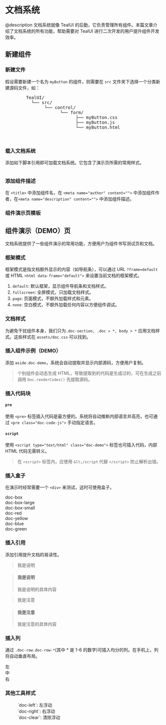 ﻿文档系统
========================================================
@description 文档系统就像 TealUI 的后勤，它负责管理所有组件。本篇文章介绍了文档系统的所有功能，帮助需要对 TealUI 进行二次开发的用户提升组件开发效率。

## 新建组件

### 新建文件

假设需要新建一个名为 `myButton` 的组件，则需要在 `src` 文件夹下选择一个分类新建源码文件，如：

<pre class="doc-code-text">        TealUI/
          └── src/
               └── control/
                     └── form/
                           ├── myButton.css
                           ├── myButton.js
                           └── myButton.html

    </pre>

### 载入文档系统

添加如下脚本引用即可加载文档系统。它包含了演示页所需的常用样式。

<pre><script type="text/javascript" src="../../../assets/doc/doc.js"></script></pre>

### 添加组件描述

在 `<title>` 中添加组件名，在 `<meta name="author" content="">` 中添加组件作者，在`<meta name="description" content="">` 中添加组件描述。

### 组件演示页模板

<script class="doc-demo" type="text/html"><!DOCTYPE html> <html> <head> <meta charset="utf-8"> <meta name="viewport" content="width=device-width, initial-scale=1, maximum-scale=1, user-scalable=no" /> <title>我的按钮</title> <meta name="module-info" content=""> <meta name="author" content="xuld@vip.qq.com"> <meta name="description" content="我是按钮的功能说明。"> <!-- 以下是本组件的全部源码 --> <link rel="stylesheet" type="text/css" href="myButton.css" /> &lt;script type="text/javascript" src="myButton.js">&lt;/script> </head> <body> <!-- 以下代码仅用于文档演示 --> &lt;script type="text/javascript" src="../../../assets/doc/doc.js">&lt;/script> <!-- 在这里写内容 --> </body> </html></script>

## 组件演示（DEMO）页

文档系统提供了一些组件演示的常用功能，方便用户为组件书写测试页和文档。

### 框架模式

框架模式是指文档额外显示的内容（如导航条），可以通过 URL `?frame=default` 或 HTML `<html data-frame="default">` 来设置当前文档的框架模式。

1.  `default`: 默认框架，显示组件导航条和文档样式。
2.  `fullscreen`: 全屏模式，只加载文档样式。
3.  `page`: 页面模式，不额外加载样式和元素。
4.  `none`: 空白模式，不额外加载任何内容以方便组件调试。

### 文档样式

为避免干扰组件本身，我们只为`.doc-section, .doc > *, body > *` 应用文档样式。这些样式在 `assets/doc.css` 可以找到。

### 插入组件示例（DEMO）

添加 `aside.doc-demo`，系统会自动提取并显示内部源码，方便用户复制。

<script type="text/html" class="doc-demo"><aside class="doc-demo"> <!-- 这里写组件的 DEMO --> </aside></script>

> 个别组件会动态生成 HTML，导致提取到的代码是生成过的，可在生成之前调用 `Doc.renderCodes()` 先提取源码。

### 插入代码块

#### `pre`

使用 `<pre>` 标签插入代码是最方便的。系统将自动推断内部语言并高亮，也可通过 `<pre class="doc-code-js">` 手动指定语言。

#### `script`

使用 `<script type="text/html" class="doc-demo">` 标签也可插入代码，内部 HTML 代码无需转义。

> 在 `<script>` 标签内，应使用 `&lt;/script` 代替 `</script>` 防止解析出错。

### 插入盒子

在演示时经常需要一个 `<div>` 来测试，这时可使用盒子。

<aside class="doc-demo doc-section">

<div class="doc-box">doc-box</div>

<div class="doc-box-large">doc-box-large</div>

<div class="doc-box-small">doc-box-small</div>

<div class="doc-box doc-red">doc-red</div>

<div class="doc-box doc-yellow">doc-yellow</div>

<div class="doc-box doc-blue">doc-blue</div>

<div class="doc-box doc-green">doc-green</div>

</aside>

### 插入引用

添加引用提升文档的易读性。

<aside class="doc-demo doc">

> 我是说明

> #### 我是说明
> 
> 我是说明的具体内容

> 我是注意

> #### 我是注意
> 
> 我是注意的具体内容

</aside>

### 插入列

通过 `.doc-row.doc-row-*`(其中 * 是 1-6 的数字)可插入均分的列。在手机上，列将自动垂直布局。

<aside class="doc-demo">

<div class="doc-row doc-row-3">

<div class="doc-col">左</div>

<div class="doc-col">中</div>

<div class="doc-col">右</div>

</div>

</aside>

### 其他工具样式

<dl>

<dd>`doc-left`: 左浮动</dd>

<dd>`doc-right`: 右浮动</dd>

<dd>`doc-clear`: 清除浮动</dd>

</dl>